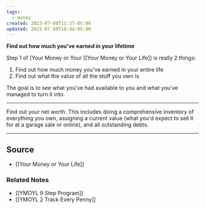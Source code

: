 ```yaml
---
tags:
  - money
created: 2023-07-08T11:37-05:00
updated: 2023-07-09T10:44-05:00
---
```

**Find out how much you've earned in your lifetime**

Step 1 of [Your Money or Your [[Your Money or Your Life]] is really 2 things:

1. Find out how much money you've earned in your entire life
2. Find out what the value of all the stuff you own is

The goal is to see what you've had available to you and what you've managed to turn it into.

---

Find out your net worth. This includes doing a comprehensive inventory of everything you own, assigning a current value (what you'd expect to sell it for at a garage sale or online), and all outstanding debts.

---

## Source
- [[Your Money or Your Life]]

### Related Notes
- [[YMOYL 9 Step Program]] 
- [[YMOYL 2 Track Every Penny]]